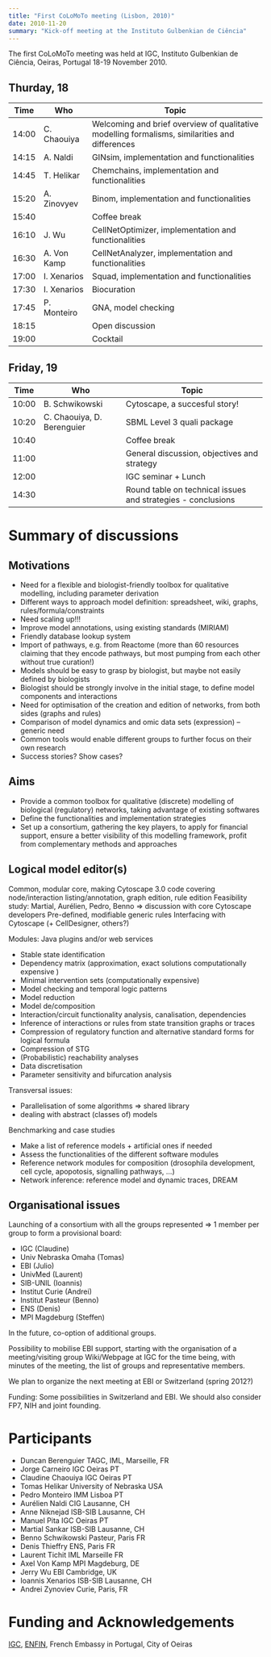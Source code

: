 ```yaml
---
title: "First CoLoMoTo meeting (Lisbon, 2010)"
date: 2010-11-20
summary: "Kick-off meeting at the Instituto Gulbenkian de Ciência"
---
```


The first CoLoMoTo meeting was held at IGC, Instituto Gulbenkian de Ciência, Oeiras, Portugal 18-19 November 2010.


## Thurday, 18

Time    | Who               |  Topic
------- | ----------------- | --------------------------------------------------------
14:00   | C. Chaouiya       | Welcoming and brief overview of qualitative modelling formalisms, similarities and differences
14:15   | A. Naldi          | GINsim, implementation and functionalities
14:45   | T. Helikar        | Chemchains, implementation and functionalities
15:20   | A. Zinovyev       | Binom, implementation and functionalities
15:40   |                   | Coffee break
16:10   | J. Wu             | CellNetOptimizer, implementation and functionalities
16:30   | A. Von Kamp       | CellNetAnalyzer, implementation and functionalities
17:00   | I. Xenarios       | Squad, implementation and functionalities
17:30   | I. Xenarios       | Biocuration
17:45   | P. Monteiro       | GNA, model checking
18:15   |                   | Open discussion
19:00   |                   | Cocktail


## Friday, 19

Time   | Who                         |  Topic
------ | --------------------------- | --------------------------------------------------------
10:00  |  B. Schwikowski             | Cytoscape, a succesful story!
10:20  |  C. Chaouiya, D. Berenguier | SBML Level 3 quali package
10:40  |                             | Coffee break
11:00  |                             | General discussion, objectives and strategy
12:00  |                             | IGC seminar + Lunch
14:30  |                             | Round table on technical issues and strategies - conclusions 



# Summary of discussions


## Motivations


* Need for a flexible and biologist-friendly toolbox for qualitative modelling, including parameter derivation
* Different ways to approach model definition: spreadsheet, wiki, graphs, rules/formula/constraints
* Need scaling up!!!
* Improve model annotations, using existing standards (MIRIAM)
* Friendly database lookup system
* Import of pathways, e.g. from Reactome (more than 60 resources claiming that they encode pathways, but most pumping from each other without true curation!)
* Models should be easy to grasp by biologist, but maybe not easily defined by biologists
* Biologist should be strongly involve in the initial stage, to define model components and interactions
* Need for optimisation of the creation and edition of networks, from both sides (graphs and rules)
* Comparison of model dynamics and omic data sets (expression) – generic need
* Common tools would enable different groups to further focus on their own research
* Success stories? Show cases?


## Aims


* Provide a common toolbox for qualitative (discrete) modelling of biological (regulatory)
  networks, taking advantage of existing softwares
* Define the functionalities and implementation strategies
* Set up a consortium, gathering the key players, to apply for financial support, ensure a better
  visibility of this modelling framework, profit from complementary methods and approaches


## Logical model editor(s)


Common, modular core, making Cytoscape 3.0 code covering node/interaction listing/annotation,
graph edition, rule edition
Feasibility study: Martial, Aurélien, Pedro, Benno => discussion with core Cytoscape developers
Pre-defined, modifiable generic rules
Interfacing with Cytoscape (+ CellDesigner, others?)

Modules: Java plugins and/or web services

* Stable state identification
* Dependency matrix (approximation, exact solutions computationally expensive )
* Minimal intervention sets (computationally expensive)
* Model checking and temporal logic patterns
* Model reduction
* Model de/composition
* Interaction/circuit functionality analysis, canalisation, dependencies
* Inference of interactions or rules from state transition graphs or traces
* Compression of regulatory function and alternative standard forms for logical formula
* Compression of STG
* (Probabilistic) reachability analyses
* Data discretisation
* Parameter sensitivity and bifurcation analysis


Transversal issues:

* Parallelisation of some algorithms => shared library
* dealing with abstract (classes of) models


Benchmarking and case studies

* Make a list of reference models + artificial ones if needed
* Assess the functionalities of the different software modules
* Reference network modules for composition (drosophila development, cell cycle, apopotosis, signalling pathways, ...)
* Network inference: reference model and dynamic traces, DREAM


## Organisational issues

Launching of a consortium with all the groups represented => 1 member per group to form a provisional board:

* IGC (Claudine)
* Univ Nebraska Omaha (Tomas)
* EBI (Julio)
* UnivMed (Laurent)
* SIB-UNIL (Ioannis)
* Institut Curie (Andrei)
* Institut Pasteur (Benno)
* ENS (Denis)
* MPI Magdeburg (Steffen)


In the future, co-option of additional groups.

Possibility to mobilise EBI support, starting with the organisation of a meeting/visiting group
Wiki/Webpage at IGC for the time being, with minutes of the meeting, the list of groups and
representative members.

We plan to organize the next meeting at EBI or Switzerland (spring 2012?)

Funding: Some possibilities in Switzerland and EBI. We should also consider FP7, NIH and joint founding.



# Participants


* Duncan Berenguier TAGC, IML, Marseille, FR
* Jorge Carneiro IGC Oeiras PT
* Claudine Chaouiya IGC Oeiras PT
* Tomas Helikar University of Nebraska USA
* Pedro Monteiro IMM Lisboa PT
* Aurélien Naldi CIG Lausanne, CH
* Anne Niknejad ISB-SIB Lausanne, CH
* Manuel Pita IGC Oeiras PT
* Martial Sankar ISB-SIB Lausanne, CH
* Benno Schwikowski Pasteur, Paris FR
* Denis Thieffry ENS, Paris FR
* Laurent Tichit IML Marseille FR
* Axel Von Kamp MPI Magdeburg, DE
* Jerry Wu EBI Cambridge, UK
* Ioannis Xenarios ISB-SIB Lausanne, CH
* Andrei Zynoviev Curie, Paris, FR 

# Funding and Acknowledgements


[IGC](http://www.igc.gulbenkian.pt), [ENFIN](http://www.enfin.org), French Embassy in Portugal, City of Oeiras

